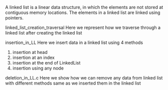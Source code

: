 A linked list is a linear data structure, in which the elements are not stored at contiguous memory locations. The elements in a linked list are linked using pointers.

linked_list_creation_traversal
Here we represent how we traverse through a linked list after creating the linked list 

insertion_in_LL
Here we insert data in a linked list using 4 methods
1. insertion at head
2. insertion at an index
3. insertion at the end of LinkedList
4. insertion using any node

deletion_in_LL.c 
Here we show how we can remove any data from linked list with different methods same as we inserted them in the linked list
